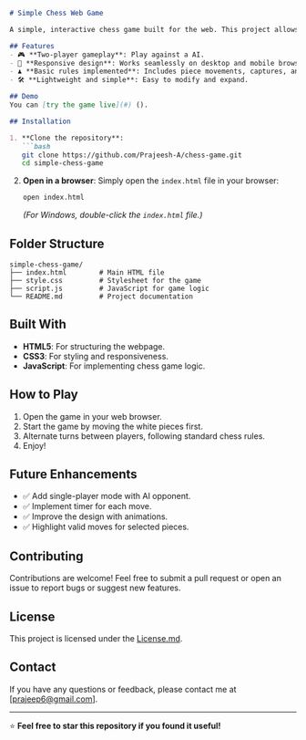 
```markdown
# Simple Chess Web Game

A simple, interactive chess game built for the web. This project allows users to play chess against another player in a browser. It includes basic chess functionality with a clean and responsive interface.

## Features
- 🎮 **Two-player gameplay**: Play against a AI.
- 📐 **Responsive design**: Works seamlessly on desktop and mobile browsers.
- ♟️ **Basic rules implemented**: Includes piece movements, captures, and check detection.
- 🛠️ **Lightweight and simple**: Easy to modify and expand.

## Demo
You can [try the game live](#) ().

## Installation

1. **Clone the repository**:
   ```bash
   git clone https://github.com/Prajeesh-A/chess-game.git
   cd simple-chess-game
   ```

2. **Open in a browser**:
   Simply open the `index.html` file in your browser:
   ```bash
   open index.html
   ```
   *(For Windows, double-click the `index.html` file.)*

## Folder Structure
```
simple-chess-game/
├── index.html        # Main HTML file
├── style.css         # Stylesheet for the game
├── script.js         # JavaScript for game logic
└── README.md         # Project documentation
```

## Built With
- **HTML5**: For structuring the webpage.
- **CSS3**: For styling and responsiveness.
- **JavaScript**: For implementing chess game logic.

## How to Play
1. Open the game in your web browser.
2. Start the game by moving the white pieces first.
3. Alternate turns between players, following standard chess rules.
4. Enjoy!

## Future Enhancements
- ✅ Add single-player mode with AI opponent.
- ✅ Implement timer for each move.
- ✅ Improve the design with animations.
- ✅ Highlight valid moves for selected pieces.

## Contributing
Contributions are welcome! Feel free to submit a pull request or open an issue to report bugs or suggest new features.

## License
This project is licensed under the [License.md](LICENSE).

## Contact
If you have any questions or feedback, please contact me at [prajeep6@gmail.com].

---

⭐ **Feel free to star this repository if you found it useful!**
```

